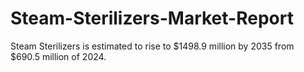 # Steam-Sterilizers-Market-Report
Steam Sterilizers is estimated to rise to $1498.9 million by 2035 from $690.5 million of 2024.
